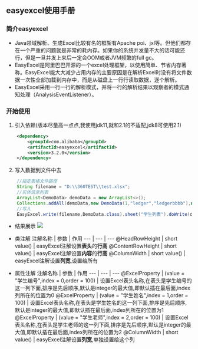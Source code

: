 ## easyexcel使用手册
### 简介easyexcel
* Java领域解析、生成Excel比较有名的框架有Apache poi、jxl等。但他们都存在一个严重的问题就是非常的耗内存。如果你的系统并发量不大的话可能还行，但是一旦并发上来后一定会OOM或者JVM频繁的full gc。
* EasyExcel是阿里巴巴开源的一个excel处理框架，以使用简单、节省内存著称。EasyExcel能大大减少占用内存的主要原因是在解析Excel时没有将文件数据一次性全部加载到内存中，而是从磁盘上一行行读取数据，逐个解析。
* EasyExcel采用一行一行的解析模式，并将一行的解析结果以观察者的模式通知处理（AnalysisEventListener）。
### 开始使用

1. 引入依赖(版本尽量高一点点,我使用jdk11,就和2.1的不适配,jdk8可使用2.1)
```xml
    <dependency>
        <groupId>com.alibaba</groupId>
        <artifactId>easyexcel</artifactId>
        <version>3.2.0</version>
    </dependency>
```
2. 写入数据到文件中去
```java
    //指定表格文件路径
    String filename = "D:\\360TEST\\test.xlsx";
    //实体信息列表
    ArrayList<DemoData> demoData = new ArrayList<>();
    Collections.addAll(demoData,new DemoData(1,"ledger","ledgerbbbb"),new DemoData(2,"alex","ledgerbbbb"));
    //写入
    EasyExcel.write(filename,DemoData.class).sheet("学生列表").doWrite(demoData);
```
* 结果展示
![](http://ledger.byethost33.com/097dea460126416454b50ae55b45b1d.png)

* 类注解
注解名称 | 参数 | 作用
--- | --- | --- 
@HeadRowHeight | short value() | easyExcel注解设置**表头**的**行高**
@ContentRowHeight | short value() | easyExcel注解设置**内容**的**行高**
@ColumnWidth | short value() | easyExcel注解设置**列宽**,设置给所有

* 属性注解
注解名称 | 参数 | 作用
--- | --- | --- 
@ExcelProperty | (value = "学生编号",index = 0,order = 100) | 设置Excel表头名称,在表头是学生编号的这一列下面,排序是先后顺序,默认是integer的最大值,即默认插在最后面,index列所在的位置为0
@ExcelProperty | (value = "学生姓名",index = 1,order = 100) | 设置Excel表头名称,在表头是学生姓名的这一列下面,排序是先后顺序,默认是integer的最大值,即默认插在最后面,index列所在的位置为1
@ExcelProperty | (value = "学生老师",index = 2,order = 100) | 设置Excel表头名称,在表头是学生老师的这一列下面,排序是先后顺序,默认是integer的最大值,即默认插在最后面,index列所在的位置为2
@ColumnWidth | short value() | easyExcel注解设置**列宽**,单独设置给这个列








